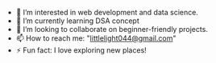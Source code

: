 - 👀 I’m interested in web development and data science.
- 🌱 I’m currently learning DSA concept 
- 💞️ I’m looking to collaborate on beginner-friendly projects.
- 📫 How to reach me: "littlelight044@gmail.com"
- ⚡ Fun fact: I love exploring new places!

